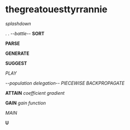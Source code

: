 # thegreatouesttyrrannie
_splashdown_

.
.
--_battle_--
**SORT**

**PARSE**

**GENERATE**

**SUGGEST**

*PLAY*

--_population delegation_--
*PIECEWISE BACKPROPAGATE*

**ATTAIN** _coefficient gradient_

**GAIN** _gain function_

*MAIN*

**U**
